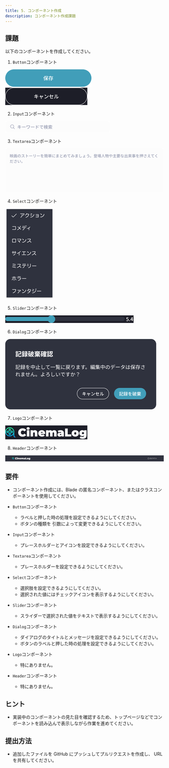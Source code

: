 ```yaml
---
title: 5. コンポーネント作成
description: コンポーネント作成課題
---
```


## 課題

以下のコンポーネントを作成してください。

1. `Button`コンポーネント

![alt text](../img/button.png)
![alt text](../img/buttonOutline.png)

2. `Input`コンポーネント

![alt text](../img/input.png)

3. `Textarea`コンポーネント

![alt text](../img/textarea.png)

4. `Select`コンポーネント

![alt text](../img/select.png)

5. `Slider`コンポーネント

![alt text](../img/slider.jpg)

6. `Dialog`コンポーネント

![alt text](../img/dialog.png)

7. `Logo`コンポーネント

![alt text](../img/logo.png)

8. `Header`コンポーネント

![alt text](../img/header.png)

## 要件

- コンポーネント作成には、Blade の匿名コンポーネント、またはクラスコンポーネントを使用してください。

- `Button`コンポーネント

  - ラベルと押した時の処理を設定できるようにしてください。
  - ボタンの種類を 引数によって変更できるようにしてください。

- `Input`コンポーネント

  - プレースホルダーとアイコンを設定できるようにしてください。

- `Textarea`コンポーネント

  - プレースホルダーを設定できるようにしてください。

- `Select`コンポーネント

  - 選択肢を設定できるようにしてください。
  - 選択された値にはチェックアイコンを表示するようにしてください。

- `Slider`コンポーネント

  - スライダーで選択された値をテキストで表示するようにしてください。

- `Dialog`コンポーネント

  - ダイアログのタイトルとメッセージを設定できるようにしてください。
  - ボタンのラベルと押した時の処理を設定できるようにしてください。

- `Logo`コンポーネント

  - 特にありません。

- `Header`コンポーネント

  - 特にありません。

## ヒント

- 実装中のコンポーネントの見た目を確認するため、トップページなどでコンポーネントを読み込んで表示しながら作業を進めてください。

## 提出方法

- 追加したファイルを GitHub にプッシュしてプルリクエストを作成し、 URL を共有してください。
